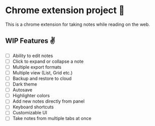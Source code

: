 # Chrome extension project 🧠

This is a chrome extension for taking notes while reading on the web.

## WIP Features ✌

- [ ] Ability to edit notes
- [ ] Click to expand or collapse a note
- [ ] Multiple export formats
- [ ] Multiple view (List, Grid etc.)
- [ ] Backup and restore to cloud
- [ ] Dark theme
- [ ] Autosave
- [ ] Highlighter colors
- [ ] Add new notes directly from panel
- [ ] Keyboard shortcuts
- [ ] Customizable UI
- [ ] Take notes from multiple tabs at once
